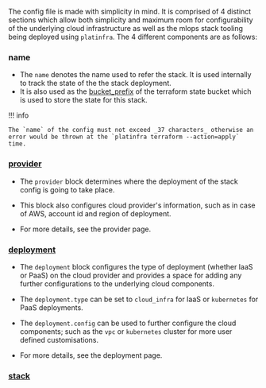 The config file is made with simplicity in mind. It is comprised of 4 distinct sections which allow both simplicity and maximum room for configurability of the underlying cloud infrastructure as well as the mlops stack tooling being deployed using `platinfra`. The 4 different components are as follows:

### name

- The `name` denotes the name used to refer the stack. It is used internally to track the state of the the stack deployment.
- It is also used as the [bucket_prefix](https://registry.terraform.io/providers/hashicorp/aws/latest/docs/resources/s3_bucket#bucket_prefix) of the terraform state bucket which is used to store the state for this stack.

!!! info

    The `name` of the config must not exceed _37 characters_ otherwise an error would be thrown at the `platinfra terraform --action=apply` time.

### [provider](provider.md)

- The `provider` block determines where the deployment of the stack config is going to take place.
- This block also configures cloud provider's information, such as in case of AWS, account id and region of deployment.

- For more details, see the provider page.

### [deployment](deployment.md)

- The `deployment` block configures the type of deployment (whether IaaS or PaaS) on the cloud provider and provides a space for adding any further configurations to the underlying cloud components.
- The `deployment.type` can be set to `cloud_infra` for IaaS or `kubernetes` for PaaS deployments.
- The `deployment.config` can be used to further configure the cloud components; such as the `vpc` or `kubernetes` cluster for more user defined customisations.

- For more details, see the deployment page.

### [stack](stack.md)
